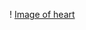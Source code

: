 ! [Image of heart](https://png.pngtree.com/png-clipart/20190612/original/pngtree-pixel-love-png-image_3279134.jpg)
